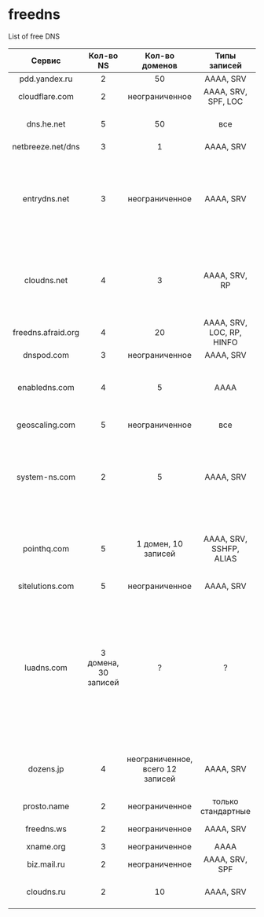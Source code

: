 freedns
=======

List of free DNS

| Сервис              | Кол-во NS            | Кол-во доменов                   | Типы записей              | TTL   | Доп. фичи                                                                                                                                             |
| :-----------------: | :------------------: | :------------------------------: | :-----------------------: | :---: | :---------------------------------------------------------------------------------------------------------------------------------------------------: |
| pdd.yandex.ru       |	2      	             | 50                               | AAAA, SRV 	              | +     | Есть API                                                                                                                                              |
| cloudflare.com      | 2                    | неограниченное                   | AAAA, SRV, SPF, LOC       | +     |                                                                                                                                                       |
| dns.he.net          | 5                    | 50                               | все                       | +     | NS доступны по IPv6. Свой DDNS-сервис                                                                                                                 |
| netbreeze.net/dns   | 3                    | 1                                | AAAA, SRV                 | +     | Есть API                                                                                                                                              |
| entrydns.net        | 3                    | неограниченное                   | AAAA, SRV                 | +     | Есть свой DDNS-сервис, REST-api. Просят *единоразово заплатить $10* при регистрации.                                                                   |
| cloudns.net         | 4                    | 3                                | AAAA, SRV, RP             | +     | Есть API. NS доступны по IPv6, импорт/экспорт в BIND9 и TinyDNS-формате                                                                               |
| freedns.afraid.org  | 4                    | 20                               | AAAA, SRV, LOC, RP, HINFO | +     | NS доступны по IPv6                                                                                                                                   |
| dnspod.com          | 3                    | неограниченное                   | AAAA, SRV                 | +     | Есть API                                                                                                                                              |
| enabledns.com       | 4                    | 5                                | AAAA                      | +     | Сервис для тестирования. Может быть отключен в любое время.                                                                                           |
| geoscaling.com      | 5                    | неограниченное                   | все                       | +     | Импорт BIND9                                                                                                                                          |
| system-ns.com       | 2                    | 5                                | AAAA, SRV                 | +     | Импорт BIND9 и через AXFR. Имеются всякие социалочки и Android-клиент                                                                                 |
| pointhq.com         | 5                    | 1 домен, 10 записей              | AAAA, SRV, SSHFP, ALIAS   | +     | Импорт BIND9. Рисует красивые графики, считает статистику                                                                                             |
| sitelutions.com     | 5                    | неограниченное                   | AAAA, SRV                 | +     |                                                                                                                                                       |
| luadns.com          | 3 домена, 30 записей | ?                                | ?                         | ?     | После 50000 запросов в месяц попросят перейти на платный тариф. Управление записями через git(!) и конфигурация на lua(!!). Поддержка Amazon Route 53 |
| dozens.jp           | 4                    | неограниченное, всего 12 записей | AAAA, SRV                 | +     | Есть API. Большая часть интерфейса на японском                                                                                                        |
| prosto.name         | 2                    | неограниченное                   | только стандартные        | +     |                                                                                                                                                       |
| freedns.ws          | 2                    | неограниченное                   | AAAA, SRV                 | +     | Публичные домены                                                                                                                                      |
| xname.org           | 3                    | неограниченное                   | AAAA                      | +     |                                                                                                                                                       |
| biz.mail.ru         | 2                    | неограниченное                   | AAAA, SRV, SPF            | ?     |                                                                                                                                                       |
| cloudns.ru          | 2                    | 10                   | AAAA, SRV                 | +     | Больше 10 доменов и API за деньги |
